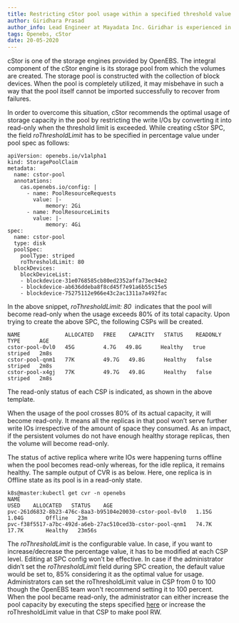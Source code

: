 ```yaml
---
title: Restricting cStor pool usage within a specified threshold value
author: Giridhara Prasad
author_info: Lead Engineer at Mayadata Inc. Giridhar is experienced in software test automation, chaos engineering. Currently, he's working on Litmus, an Open Source chaos engineering project.
tags: Openebs, cStor
date: 20-05-2020
---
```


cStor is one of the storage engines provided by OpenEBS. The integral component of the cStor engine is its storage pool from which the volumes are created. The storage pool is constructed with the collection of block devices. When the pool is completely utilized, it may misbehave in such a way that the pool itself cannot be imported successfully to recover from failures.

In order to overcome this situation, cStor recommends the optimal usage of storage capacity in the pool by restricting the write I/Os by converting it into read-only when the threshold limit is exceeded. While creating cStor SPC, the field *roThresholdLimit* has to be specified in percentage value under pool spec as follows:

    apiVersion: openebs.io/v1alpha1
    kind: StoragePoolClaim
    metadata:
      name: cstor-pool
      annotations:
        cas.openebs.io/config: |
          - name: PoolResourceRequests
            value: |-
                memory: 2Gi
          - name: PoolResourceLimits
            value: |-
                memory: 4Gi
    spec:
      name: cstor-pool
      type: disk
      poolSpec:
        poolType: striped
        roThresholdLimit: 80
      blockDevices:
        blockDeviceList:
        - blockdevice-31e0768585cb80ed2352affa73ec94e2
        - blockdevice-ab636ddeba8f8cd45f7e91a6b55c15e5
        - blockdevice-75275112e966e43c2ac1311a7a492fac

In the above snippet, *roThresholdLimit: 80*  indicates that the pool will become read-only when the usage exceeds 80% of its total capacity. Upon trying to create the above SPC, the following CSPs will be created.

    NAME              ALLOCATED   FREE    CAPACITY   STATUS    READONLY   TYPE      AGE
    cstor-pool-0vl0   45G         4.7G   49.8G      Healthy   true      striped   2m8s
    cstor-pool-qnm1   77K         49.7G   49.8G      Healthy   false      striped   2m8s
    cstor-pool-x4gj   77K         49.7G   49.8G      Healthy   false      striped   2m8s

The read-only status of each CSP is indicated, as shown in the above template.

When the usage of the pool crosses 80% of its actual capacity, it will become read-only. It means all the replicas in that pool won’t serve further write IOs irrespective of the amount of space they consumed. As an impact, if the persistent volumes do not have enough healthy storage replicas, then the volume will become read-only.

The status of active replica where write IOs were happening turns offline when the pool becomes read-only whereas, for the idle replica, it remains healthy. The sample output of CVR is as below. Here, one replica is in Offline state as its pool is in a read-only state.

    k8s@master:kubectl get cvr -n openebs
    NAME                                                                  USED    ALLOCATED   STATUS    AGE
    pvc-261d6832-8b23-476c-8aa3-b95104e20030-cstor-pool-0vl0   1.15G   1.04G       Offline   23m
    pvc-f38f5517-a7bc-492d-a6eb-27ac510ced3b-cstor-pool-qnm1   74.7K   17.7K       Healthy   23m56s

The *roThresholdLimit* is the configurable value. In case, if you want to increase/decrease the percentage value, it has to be modified at each CSP level. Editing at SPC config won’t be effective. In case if the administrator didn’t set the *roThresholdLimit* field during SPC creation, the default value would be set to, 85% considering it as the optimal value for usage. Administrators can set the roThresholdLimit value in CSP from 0 to 100 though the OpenEBS team won't recommend setting it to 100 percent.
When the pool became read-only, the administrator can either increase the pool capacity by executing the steps specified [here](https://github.com/openebs/openebs-docs/blob/day_2_ops/docs/cstor_add_disks_to_spc.md) or increase the roThresholdLimit value in that CSP to make pool RW.
